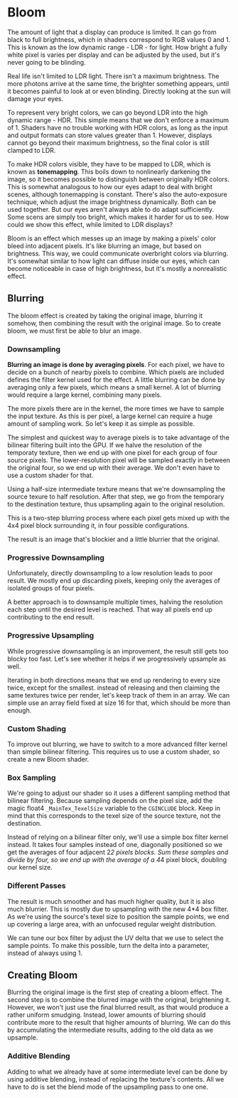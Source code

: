 # Bloom

[](https://catlikecoding.com/unity/tutorials/advanced-rendering/bloom/)

The amount of light that a display can produce is limited. It can go from black to full brightness, which in shaders correspond to RGB values 0 and 1. This is known as the low dynamic range - LDR - for light. How bright a fully white pixel is varies per display and can be adjusted by the used, but it's never going to be blinding.

Real life isn't limited to LDR light. There isn't a maximum brightness. The more photons arrive at the same time, the brighter something appears, until it becomes painful to look at or even blinding. Directly looking at the sun will damage your eyes.

To represent very bright colors, we can go beyond LDR into the high dynamic range - HDR. This simple means that we don't enforce a maximum of 1. Shaders have no trouble working with HDR colors, as long as the input and output formats can store values greater than 1. However, displays cannot go beyond their maximum brightness, so the final color is still clamped to LDR.

To make HDR colors visible, they have to be mapped to LDR, which is known as **tonemapping**. This boils down to nonlinearly darkening the image, so it becomes possible to distinguish between originally HDR colors. This is somewhat analogous to how our eyes adapt to deal with bright scenes, although tonemapping is constant. There's also the auto-exposure technique, which adjust the image brightness dynamically. Both can be used together. But our eyes aren't always able to do adapt sufficiently. Some scens are simply too bright, which makes it harder for us to see. How could we show this effect, while limited to LDR displays?

Bloom is an effect which messes up an image by making a pixels' color bleed into adjacent pixels. It's like blurring an image, but based on brightness. This way, we could communicate overbright colors via blurring. It's somewhat similar to how light can diffuse inside our eyes, which can become noticeable in case of high brightness, but it's mostly a nonrealistic effect.

## Blurring

The bloom effect is created by taking the original image, blurring it somehow, then combining the result with the original image. So to create bloom, we must first be able to blur an image.

### Downsampling

**Blurring an image is done by averaging pixels**. For each pixel, we have to decide on a bunch of nearby pixels to combine. Which pixels are included defines the filter kernel used for the effect. A little blurring can be done by averaging only a few pixels, which means a small kernel. A lot of blurring would require a large kernel, combining many pixels.

The more pixels there are in the kernel, the more times we have to sample the input texture. As this is per pixel, a large kernel can require a huge amount of sampling work. So let's keep it as simple as possible.

The simplest and quickest way to average pixels is to take advantage of the bilinear filtering built into the GPU. If we halve the resolution of the temporaty texture, then we end up with one pixel for each group of four source pixels. The lower-resolution pixel will be sampled exactly in between the original four, so we end up with their average. We don't even have to use a custom shader for that.

Using a half-size intermediate texture means that we're downsampling the source texure to half resolution. After that step, we go from the temporary to the destination texture, thus upsampling again to the original resolution.

This is a two-step blurring process where each pixel gets mixed up with the 4x4 pixel block surrounding it, in four possible configurations.

The result is an image that's blockier and a little blurrier that the original.

### Progressive Downsampling

Unfortunately, directly downsampling to a low resolution leads to poor result. We mostly end up discarding pixels, keeping only the averages of isolated groups of four pixels.

A better approach is to downsample multiple times, halving the resolution each step until the desired level is reached. That way all pixels end up contributing to the end result. 

### Progressive Upsampling

While progressive downsampling is an improvement, the result still gets too blocky too fast. Let's see whether it helps if we progressively upsample as well.

Iterating in both directions means that we end up rendering to every size twice, except for the smallest. instead of releasing and then claiming the same textures twice per render, let's keep track of them in an array. We can simple use an array field fixed at size 16 for that, which should be more than enough.

### Custom Shading

To improve out blurring, we have to switch to a more advanced filter kernel than simple bilinear filtering. This requires us to use a custom shader, so create a new Bloom shader.

### Box Sampling

We're going to adjust our shader so it uses a different sampling method that bilinear filtering. Because sampling depends on the pixel size, add the magic float4 `_MainTex_TexelSize` variable to the `CGINCLUDE` block. Keep in mind that this corresponds to the texel size of the source texture, not the destination.

Instead of relying on a bilinear filter only, we'll use a simple box filter kernel instead. It takes four samples instead of one, diagonally positioned so we get the averages of four adjacent 2*2 pixels blocks. Sum these samples and divide by four, so we end up with the average of a 4*4 pixel block, doubling our kernel size.

### Different Passes

The result is much smoother and has much higher quality, but it is also much blurrier. This is mostly due to upsampling with the new 4*4 box filter. As we're using the source's texel size to position the sample points, we end up covering a large area, with an unfocused regular weight distribution. 

We can tune our box filter by adjust the UV delta that we use to select the sample points. To make this possible, turn the delta into a parameter, instead of always using 1.

## Creating Bloom

Blurring the original image is the first step of creating a bloom effect. The second step is to combine the blurred image with the original, brightening it. However, we won't just use the final blurred result, as that would produce a rather uniform smudging. Instead, lower amounts of blurring should contribute more to the result that higher amounts of blurring. We can do this by accumulating the intermediate results, adding to the old data as we upsample. 

### Additive Blending

Adding to what we already have at some intermediate level can be done by using additive blending, instead of replacing the texture's contents. All we have to do is set the blend mode of the upsampling pass to one one.
